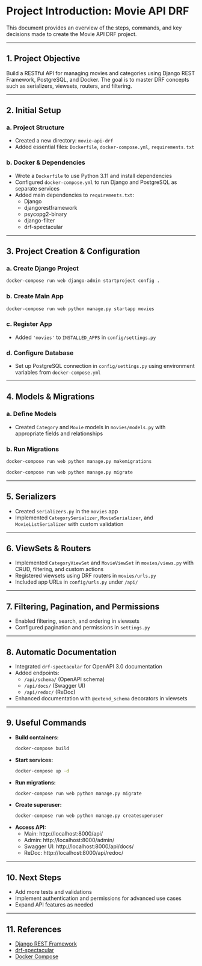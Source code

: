 # Project Introduction: Movie API DRF

This document provides an overview of the steps, commands, and key decisions made to create the Movie API DRF project.

---

## 1. Project Objective

Build a RESTful API for managing movies and categories using Django REST Framework, PostgreSQL, and Docker. The goal is to master DRF concepts such as serializers, viewsets, routers, and filtering.

---

## 2. Initial Setup

### a. Project Structure
- Created a new directory: `movie-api-drf`
- Added essential files: `Dockerfile`, `docker-compose.yml`, `requirements.txt`

### b. Docker & Dependencies
- Wrote a `Dockerfile` to use Python 3.11 and install dependencies
- Configured `docker-compose.yml` to run Django and PostgreSQL as separate services
- Added main dependencies to `requirements.txt`:
  - Django
  - djangorestframework
  - psycopg2-binary
  - django-filter
  - drf-spectacular

---

## 3. Project Creation & Configuration

### a. Create Django Project
```bash
docker-compose run web django-admin startproject config .
```

### b. Create Main App
```bash
docker-compose run web python manage.py startapp movies
```

### c. Register App
- Added `'movies'` to `INSTALLED_APPS` in `config/settings.py`

### d. Configure Database
- Set up PostgreSQL connection in `config/settings.py` using environment variables from `docker-compose.yml`

---

## 4. Models & Migrations

### a. Define Models
- Created `Category` and `Movie` models in `movies/models.py` with appropriate fields and relationships

### b. Run Migrations
```bash
docker-compose run web python manage.py makemigrations

docker-compose run web python manage.py migrate
```

---

## 5. Serializers
- Created `serializers.py` in the `movies` app
- Implemented `CategorySerializer`, `MovieSerializer`, and `MovieListSerializer` with custom validation

---

## 6. ViewSets & Routers
- Implemented `CategoryViewSet` and `MovieViewSet` in `movies/views.py` with CRUD, filtering, and custom actions
- Registered viewsets using DRF routers in `movies/urls.py`
- Included app URLs in `config/urls.py` under `/api/`

---

## 7. Filtering, Pagination, and Permissions
- Enabled filtering, search, and ordering in viewsets
- Configured pagination and permissions in `settings.py`

---

## 8. Automatic Documentation
- Integrated `drf-spectacular` for OpenAPI 3.0 documentation
- Added endpoints:
  - `/api/schema/` (OpenAPI schema)
  - `/api/docs/` (Swagger UI)
  - `/api/redoc/` (ReDoc)
- Enhanced documentation with `@extend_schema` decorators in viewsets

---

## 9. Useful Commands

- **Build containers:**
  ```bash
  docker-compose build
  ```
- **Start services:**
  ```bash
  docker-compose up -d
  ```
- **Run migrations:**
  ```bash
  docker-compose run web python manage.py migrate
  ```
- **Create superuser:**
  ```bash
  docker-compose run web python manage.py createsuperuser
  ```
- **Access API:**
  - Main: http://localhost:8000/api/
  - Admin: http://localhost:8000/admin/
  - Swagger UI: http://localhost:8000/api/docs/
  - ReDoc: http://localhost:8000/api/redoc/

---

## 10. Next Steps
- Add more tests and validations
- Implement authentication and permissions for advanced use cases
- Expand API features as needed

---

## 11. References
- [Django REST Framework](https://www.django-rest-framework.org/)
- [drf-spectacular](https://drf-spectacular.readthedocs.io/)
- [Docker Compose](https://docs.docker.com/compose/) 